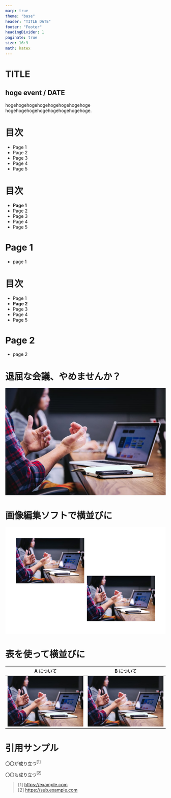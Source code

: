 ```yaml
---
marp: true
theme: "base"
header: "TITLE DATE"
footer: "Footer"
headingDivider: 1
paginate: true
size: 16:9
math: katex
---
```


# TITLE

<!--
_class: lead
-->

## hoge event / DATE

hogehogehogehogehogehogehogehoge
hogehogehogehogehogehogehogehoge.

# 目次

<!--
_class: toc
 -->

- Page 1
- Page 2
- Page 3
- Page 4
- Page 5

# 目次

<!--
_class: toc
 -->

- **Page 1**
- Page 2
- Page 3
- Page 4
- Page 5

# Page 1

- page 1

# 目次

<!--
_class: toc
 -->

- Page 1
- **Page 2**
- Page 3
- Page 4
- Page 5

# Page 2

- page 2

# 退屈な会議、やめませんか？

![opacity:0.1 bg grayscale](./images/2022-11-11-13-04-59-89.png)

<!--
_class: lead
 -->

# 画像編集ソフトで横並びに

![h:600](./images/2022-11-11-13-55-29-50.png)

# 表を使って横並びに

| A について                                    | B について                                    |
| --------------------------------------------- | --------------------------------------------- |
| ![h:300](./images/2022-11-11-13-04-59-89.png) | ![h:300](./images/2022-11-11-13-04-59-89.png) |

# 引用サンプル

〇〇が成り立つ$^{[1]}$

〇〇も成り立つ$^{[2]}$

> [1] https://example.com  
> [2] https://sub.example.com
